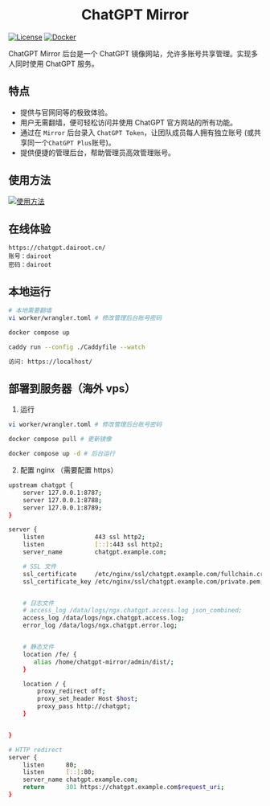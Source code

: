 <h1 align="center">ChatGPT Mirror</h1>

[![License](https://img.shields.io/github/license/dairoot/ChatGPT-Mirror)](https://github.com/dairoot/ChatGPT-Mirror/blob/main/LICENSE)
[![Docker](https://img.shields.io/docker/v/dairoot/chatgpt-mirror?label=ChatGPT-Mirror)](https://hub.docker.com/r/dairoot/chatgpt-mirror)

ChatGPT Mirror 后台是一个 ChatGPT 镜像网站，允许多账号共享管理。实现多人同时使用 ChatGPT 服务。

## 特点

- 提供与官网同等的极致体验。
- 用户无需翻墙，便可轻松访问并使用 ChatGPT 官方网站的所有功能。
- 通过在 `Mirror` 后台录入 `ChatGPT Token`，让团队成员每人拥有独立账号 (或共享同一个`ChatGPT Plus`账号)。
- 提供便捷的管理后台，帮助管理员高效管理账号。

## 使用方法

<!-- [![IMAGE ALT TEXT HERE](https://member.bilibili.com/ed6f9a02-54e5-41a4-bc3f-7ad7b9aeb282)](https://www.bilibili.com/video/BV1fD421M7xP/) -->

<a href="https://www.youtube.com/watch?v=Wj17Tf_KxHw" target="_blank">
  <img src="https://img.youtube.com/vi/Wj17Tf_KxHw/maxresdefault.jpg"  alt="使用方法">
</a>

## 在线体验

```
https://chatgpt.dairoot.cn/
账号：dairoot
密码：dairoot
```

## 本地运行

```bash
# 本地需要翻墙
vi worker/wrangler.toml # 修改管理后台账号密码

docker compose up

caddy run --config ./Caddyfile --watch

访问: https://localhost/
```

## 部署到服务器（海外 vps）

1. 运行

```bash
vi worker/wrangler.toml # 修改管理后台账号密码

docker compose pull # 更新镜像

docker compose up -d # 后台运行
```

2. 配置 nginx （需要配置 https）

```bash
upstream chatgpt {
    server 127.0.0.1:8787;
    server 127.0.0.1:8788;
    server 127.0.0.1:8789;
}

server {
    listen              443 ssl http2;
    listen              [::]:443 ssl http2;
    server_name         chatgpt.example.com;

    # SSL 文件
    ssl_certificate     /etc/nginx/ssl/chatgpt.example.com/fullchain.crt;
    ssl_certificate_key /etc/nginx/ssl/chatgpt.example.com/private.pem;


    # 日志文件
    # access_log /data/logs/ngx.chatgpt.access.log json_combined;
    access_log /data/logs/ngx.chatgpt.access.log;
    error_log /data/logs/ngx.chatgpt.error.log;


    # 静态文件
    location /fe/ {
       alias /home/chatgpt-mirror/admin/dist/;
    }

    location / {
        proxy_redirect off;
        proxy_set_header Host $host;
        proxy_pass http://chatgpt;
    }


}

# HTTP redirect
server {
    listen      80;
    listen      [::]:80;
    server_name chatgpt.example.com;
    return      301 https://chatgpt.example.com$request_uri;
}
```
